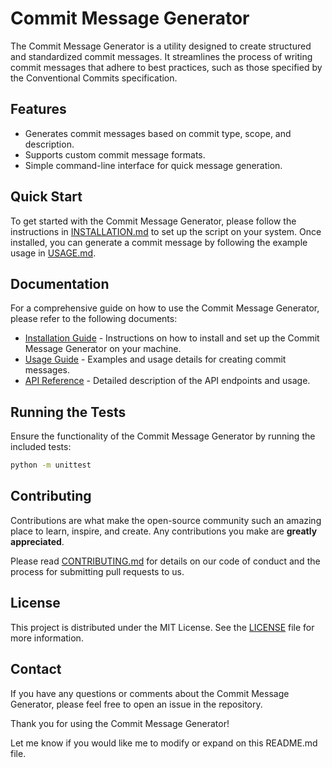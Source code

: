 
# Commit Message Generator

The Commit Message Generator is a utility designed to create structured and standardized commit messages. It streamlines the process of writing commit messages that adhere to best practices, such as those specified by the Conventional Commits specification.

## Features

- Generates commit messages based on commit type, scope, and description.
- Supports custom commit message formats. 
- Simple command-line interface for quick message generation.

## Quick Start

To get started with the Commit Message Generator, please follow the instructions in [INSTALLATION.md](INSTALLATION.md) to set up the script on your system. Once installed, you can generate a commit message by following the example usage in [USAGE.md](USAGE.md).

## Documentation

For a comprehensive guide on how to use the Commit Message Generator, please refer to the following documents:

- [Installation Guide](INSTALLATION.md) - Instructions on how to install and set up the Commit Message Generator on your machine.
- [Usage Guide](USAGE.md) - Examples and usage details for creating commit messages. 
- [API Reference](API_REFERENCE.md) - Detailed description of the API endpoints and usage.

## Running the Tests

Ensure the functionality of the Commit Message Generator by running the included tests:

```bash
python -m unittest
```

## Contributing

Contributions are what make the open-source community such an amazing place to learn, inspire, and create. Any contributions you make are **greatly appreciated**. 

Please read [CONTRIBUTING.md](CONTRIBUTING.md) for details on our code of conduct and the process for submitting pull requests to us.

## License

This project is distributed under the MIT License. See the [LICENSE](LICENSE) file for more information.

## Contact 

If you have any questions or comments about the Commit Message Generator, please feel free to open an issue in the repository.

Thank you for using the Commit Message Generator!

Let me know if you would like me to modify or expand on this README.md file.